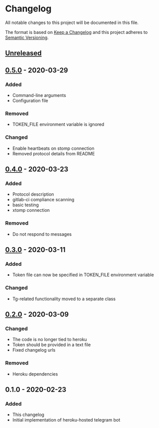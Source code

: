 # Changelog
All notable changes to this project will be documented in this file.

The format is based on [Keep a Changelog](http://keepachangelog.com/en/1.0.0/)
and this project adheres to [Semantic Versioning](http://semver.org/spec/v2.0.0.html).

## [Unreleased]

## [0.5.0] - 2020-03-29
### Added
- Command-line arguments
- Configuration file
### Removed
- TOKEN_FILE environment variable is ignored
### Changed
- Enable heartbeats on stomp connection
- Removed protocol details from README

## [0.4.0] - 2020-03-23
### Added
- Protocol description
- gitlab-ci compliance scanning
- basic testing
- xtomp connection
### Removed
- Do not respond to messages

## [0.3.0] - 2020-03-11
### Added
- Token file can now be specified in TOKEN_FILE environment variable
### Changed
- Tg-related functionality moved to a separate class

## [0.2.0] - 2020-03-09
### Changed
- The code is no longer tied to heroku
- Token should be provided in a text file
- Fixed changelog urls
### Removed
- Heroku dependencies

## 0.1.0 - 2020-02-23
### Added
- This changelog
- Initial implementation of heroku-hosted telegram bot

[Unreleased]: https://gitlab.com/personal-assistant-bot/infrastructure/pa-tg/compare/v0.5.0...master
[0.5.0]: https://gitlab.com/personal-assistant-bot/infrastructure/pa-tg/compare/v0.4.0...v0.5.0
[0.4.0]: https://gitlab.com/personal-assistant-bot/infrastructure/pa-tg/compare/v0.3.0...v0.4.0
[0.3.0]: https://gitlab.com/personal-assistant-bot/infrastructure/pa-tg/compare/v0.2.0...v0.3.0
[0.2.0]: https://gitlab.com/personal-assistant-bot/infrastructure/pa-tg/compare/v0.1.0...v0.2.0
